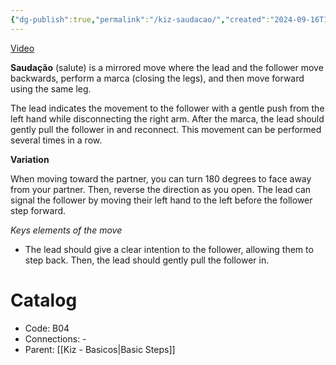 ```yaml
---
{"dg-publish":true,"permalink":"/kiz-saudacao/","created":"2024-09-16T15:48:23.346-04:00","updated":"2024-11-19T12:56:16.742-05:00"}
---
```



[Video](https://youtu.be/VK2sUl-EPbA)

**Saudação** (salute) is a mirrored move where the lead and the follower move backwards, perform a marca (closing the legs), and then move forward using the same leg.

The lead indicates the movement to the follower with a gentle push from the left hand while disconnecting the right arm. After the marca, the lead should gently pull the follower in and reconnect. This movement can be performed several times in a row.

**Variation**

When moving toward the partner, you can turn 180 degrees to face away from your partner. Then, reverse the direction as you open. The lead can signal the follower by moving their left hand to the left before the follower step forward.

*Keys elements of the move*
- The lead should give a clear intention to the follower, allowing them to step back. Then, the lead should gently pull the follower in.

# Catalog

- Code: B04
- Connections: -
- Parent: [[Kiz - Basicos\|Basic Steps]]
